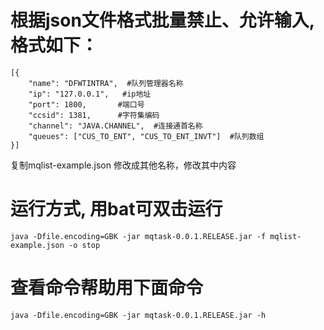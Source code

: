# 根据json文件格式批量禁止、允许输入,格式如下：
```
[{
	"name": "DFWTINTRA",  #队列管理器名称
	"ip": "127.0.0.1",   #ip地址
	"port": 1800,       #端口号
	"ccsid": 1381,      #字符集编码
	"channel": "JAVA.CHANNEL",  #连接通首名称
	"queues": ["CUS_TO_ENT", "CUS_TO_ENT_INVT"]  #队列数组
}]
```
复制mqlist-example.json 修改成其他名称，修改其中内容

# 运行方式, 用bat可双击运行
`java -Dfile.encoding=GBK -jar mqtask-0.0.1.RELEASE.jar -f mqlist-example.json -o stop`

# 查看命令帮助用下面命令
`java -Dfile.encoding=GBK -jar mqtask-0.0.1.RELEASE.jar -h`

